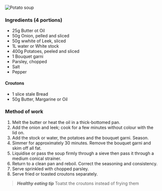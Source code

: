 ![Potato soup](resource:assets/images/stocksoupssauces/potato_soup.png)
### **Ingredients (4 portions)**
- 25g Butter ot Oil
- 50g Onion, pelled and sliced
- 50g wwhite of Leek, sliced
- 1L water or White stock
- 400g Potatoes, peeled and sliced
- 1 Bouquet garni
- Parsley, chopped
- Salt
- Pepper

#### **Croutons**
- 1 slice stale Bread
- 50g Butter, Margarine or Oil

### **Method of work**
1. Melt the butter or heat the oil in a thick-bottomed
pan.
2. Add the onion and leek; cook for a few minutes
without colour with the lid on.
3. Add the stock or water, the potatoes and the
bouquet garni. Season.
4. Simmer for approximately 30 minutes. Remove
the bouquet garni and skim off all fat.
5. Liquidise or pass the soup firmly through a sieve
then pass it through a medium conical strainer.
6. Return to a clean pan and reboil. Correct the
seasoning and consistency.
7. Serve sprinkled with chopped parsley.
8. Serve fried or toasted croutons separately.

> ***Healthy eating tip***
> Toatst the croutons instead of frying them

